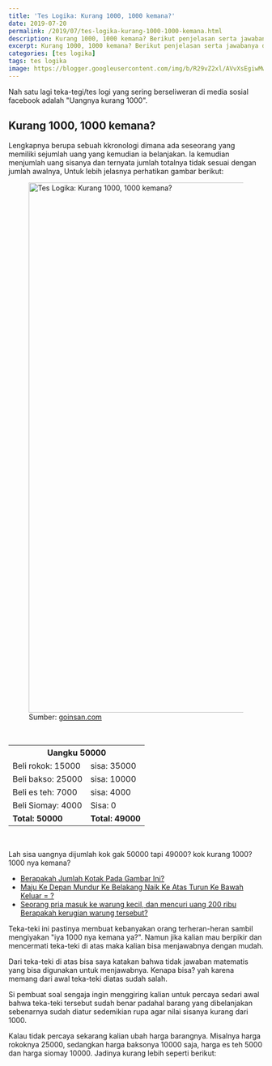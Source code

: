 ```yaml
---
title: 'Tes Logika: Kurang 1000, 1000 kemana?'
date: 2019-07-20
permalink: /2019/07/tes-logika-kurang-1000-1000-kemana.html
description: Kurang 1000, 1000 kemana? Berikut penjelasan serta jawabanya dari tes logika atau teka teki tersebut. Silahkan disimak selengkapnya di bawah ini! 
excerpt: Kurang 1000, 1000 kemana? Berikut penjelasan serta jawabanya dari tes logika atau teka teki tersebut. Silahkan disimak selengkapnya di bawah ini!
categories: [tes logika]
tags: tes logika
image: https://blogger.googleusercontent.com/img/b/R29vZ2xl/AVvXsEgiwMwhLhzO86zP97aN4Hn4aQ2YjGithfAXTZ9HkgGA2JRvAc8-Jl4Vpwy9sM1kzbrEWQ6UZ3iRmMXpGjcd9Iiuh1ivs3IfDVsorXn0LVyzwqoSsTMtnJH3UStQkqq4XzQdmd09aeL0CRE/h169-w300-rw/FB_IMG_1556683377479-min.jpg
---
```

<p style="text-align: left;">Nah satu lagi teka-tegi/tes logi yang sering berseliweran di media sosial facebook adalah "Uangnya kurang 1000".</p><h2 style="text-align: left;">Kurang 1000, 1000 kemana?</h2><p style="text-align: left;">Lengkapnya berupa sebuah kkronologi dimana ada seseorang yang memiliki sejumlah uang yang kemudian ia belanjakan. Ia kemudian menjumlah uang sisanya dan ternyata jumlah totalnya tidak sesuai dengan jumlah awalnya, Untuk lebih jelasnya perhatikan gambar berikut:</p><div>
<figure>
<img alt="Tes Logika: Kurang 1000, 1000 kemana?" height="1047" src="https://blogger.googleusercontent.com/img/b/R29vZ2xl/AVvXsEgiwMwhLhzO86zP97aN4Hn4aQ2YjGithfAXTZ9HkgGA2JRvAc8-Jl4Vpwy9sM1kzbrEWQ6UZ3iRmMXpGjcd9Iiuh1ivs3IfDVsorXn0LVyzwqoSsTMtnJH3UStQkqq4XzQdmd09aeL0CRE/s1600-rw/FB_IMG_1556683377479-min.jpg" tabindex="0" title="Tes Logika: Kurang 1000, 1000 kemana?" width="1080" /><figcaption>Sumber: <a href="http://images.google.com/url?q=https%3A%2F%2Fwww.goinsan.com%2F">goinsan.com</a></figcaption></figure>
<br />
<table><tbody>
<tr><th colspan="2">Uangku 50000</th></tr>
<tr><td>Beli rokok: 15000</td><td>sisa: 35000</td></tr>
<tr><td>Beli bakso: 25000</td><td>sisa: 10000</td></tr>
<tr><td>Beli es teh: 7000</td><td>sisa: 4000</td></tr>
<tr><td>Beli Siomay: 4000</td><td>Sisa: 0</td></tr>
<tr><td><b>Total: 50000</b></td><td><b>Total: 49000</b></td></tr>
</tbody></table><br /><p style="text-align: left;">
Lah sisa uangnya dijumlah kok gak 50000 tapi 49000? kok kurang 1000? 1000 nya kemana?</p>
<ul class="x-more">
<li><a href="https://supnewz.blogspot.com/2019/06/berapakah-jumlah-kotak-pada-gambar-ini.html">Berapakah Jumlah Kotak Pada Gambar Ini? </a></li>
<li>
<a href="https://supnewz.blogspot.com/2019/01/maju-ke-depan-mundur-ke-belakang-naik.html">Maju Ke Depan Mundur Ke Belakang Naik Ke Atas Turun Ke Bawah Keluar = ?</a></li>
<li>
<a href="https://supnewz.blogspot.com/2019/01/seorang-pria-masuk-ke-warung-kecil-dan.html">Seorang pria masuk ke warung kecil, dan mencuri uang 200 ribu Berapakah kerugian warung tersebut?</a></li></ul><p>
Teka-teki ini pastinya membuat kebanyakan orang terheran-heran sambil mengiyakan "iya 1000 nya kemana ya?". Namun jika kalian mau berpikir dan mencermati teka-teki di atas maka kalian bisa menjawabnya dengan mudah.</p><p>Dari teka-teki di atas bisa saya katakan bahwa tidak jawaban matematis yang bisa digunakan untuk menjawabnya. Kenapa bisa? yah karena memang dari awal teka-teki diatas sudah salah.</p><p>Si pembuat soal sengaja ingin menggiring kalian untuk percaya sedari awal bahwa teka-teki tersebut sudah benar padahal barang yang dibelanjakan sebenarnya sudah diatur sedemikian rupa agar nilai sisanya kurang dari 1000.</p><p>Kalau tidak percaya sekarang kalian ubah harga barangnya. Misalnya harga rokoknya 25000, sedangkan harga baksonya 10000 saja, harga es teh 5000 dan harga siomay 10000. Jadinya kurang lebih seperti berikut:</p>

